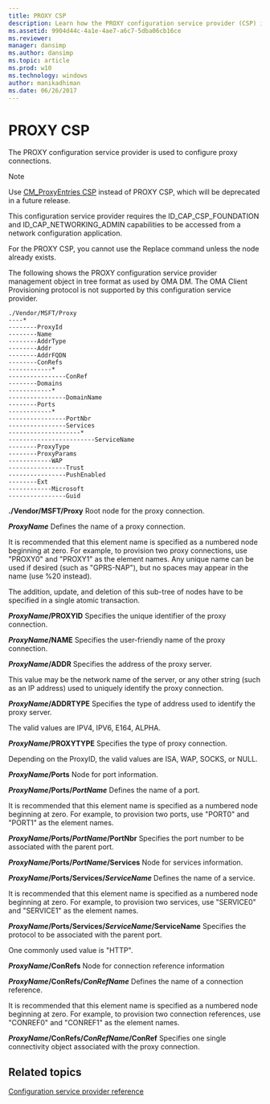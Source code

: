 ```yaml
---
title: PROXY CSP
description: Learn how the PROXY configuration service provider (CSP) is used to configure proxy connections.
ms.assetid: 9904d44c-4a1e-4ae7-a6c7-5dba06cb16ce
ms.reviewer: 
manager: dansimp
ms.author: dansimp
ms.topic: article
ms.prod: w10
ms.technology: windows
author: manikadhiman
ms.date: 06/26/2017
---
```


# PROXY CSP


The PROXY configuration service provider is used to configure proxy connections.

> [!NOTE]
> Use [CM\_ProxyEntries CSP](cm-proxyentries-csp.md) instead of PROXY CSP, which will be deprecated in a future release.

This configuration service provider requires the ID\_CAP\_CSP\_FOUNDATION and ID\_CAP\_NETWORKING\_ADMIN capabilities to be accessed from a network configuration application.

For the PROXY CSP, you cannot use the Replace command unless the node already exists.

The following shows the PROXY configuration service provider management object in tree format as used by OMA DM. The OMA Client Provisioning protocol is not supported by this configuration service provider.

```
./Vendor/MSFT/Proxy
----*
--------ProxyId
--------Name
--------AddrType
--------Addr
--------AddrFQDN
--------ConRefs
------------*
----------------ConRef
--------Domains
------------*
----------------DomainName
--------Ports
------------*
----------------PortNbr
----------------Services
--------------------*
------------------------ServiceName
--------ProxyType
--------ProxyParams
------------WAP
----------------Trust
----------------PushEnabled
--------Ext
------------Microsoft
----------------Guid
```

<a href="" id="--vendor-msft-proxy"></a>**./Vendor/MSFT/Proxy**
Root node for the proxy connection.

<a href="" id="proxyname"></a>***ProxyName***
Defines the name of a proxy connection.

It is recommended that this element name is specified as a numbered node beginning at zero. For example, to provision two proxy connections, use "PROXY0" and "PROXY1" as the element names. Any unique name can be used if desired (such as "GPRS-NAP"), but no spaces may appear in the name (use %20 instead).

The addition, update, and deletion of this sub-tree of nodes have to be specified in a single atomic transaction.

<a href="" id="proxyname-proxyid"></a>***ProxyName*/PROXYID**
Specifies the unique identifier of the proxy connection.

<a href="" id="proxyname-name"></a>***ProxyName*/NAME**
Specifies the user-friendly name of the proxy connection.

<a href="" id="proxyname-addr"></a>***ProxyName*/ADDR**
Specifies the address of the proxy server.

This value may be the network name of the server, or any other string (such as an IP address) used to uniquely identify the proxy connection.

<a href="" id="proxyname-addrtype"></a>***ProxyName*/ADDRTYPE**
Specifies the type of address used to identify the proxy server.

The valid values are IPV4, IPV6, E164, ALPHA.

<a href="" id="proxyname-proxytype"></a>***ProxyName*/PROXYTYPE**
Specifies the type of proxy connection.

Depending on the ProxyID, the valid values are ISA, WAP, SOCKS, or NULL.

<a href="" id="proxyname-ports"></a>***ProxyName*/Ports**
Node for port information.

<a href="" id="proxyname-ports-portname"></a>***ProxyName*/Ports/_PortName_**
Defines the name of a port.

It is recommended that this element name is specified as a numbered node beginning at zero. For example, to provision two ports, use "PORT0" and "PORT1" as the element names.

<a href="" id="proxyname-ports-portname-portnbr"></a>***ProxyName*/Ports/*PortName*/PortNbr**
Specifies the port number to be associated with the parent port.

<a href="" id="proxyname-ports-portname-services"></a>***ProxyName*/Ports/*PortName*/Services**
Node for services information.

<a href="" id="proxyname-ports-services-servicename"></a>***ProxyName*/Ports/Services/_ServiceName_**
Defines the name of a service.

It is recommended that this element name is specified as a numbered node beginning at zero. For example, to provision two services, use "SERVICE0" and "SERVICE1" as the element names.

<a href="" id="proxyname-ports-services-servicename-servicename"></a>***ProxyName*/Ports/Services/*ServiceName*/ServiceName**
Specifies the protocol to be associated with the parent port.

One commonly used value is "HTTP".

<a href="" id="proxyname-conrefs"></a>***ProxyName*/ConRefs**
Node for connection reference information

<a href="" id="proxyname-conrefs-conrefname"></a>***ProxyName*/ConRefs/_ConRefName_**
Defines the name of a connection reference.

It is recommended that this element name is specified as a numbered node beginning at zero. For example, to provision two connection references, use "CONREF0" and "CONREF1" as the element names.

<a href="" id="proxyname-conrefs-conrefname-conref"></a>***ProxyName*/ConRefs/*ConRefName*/ConRef**
Specifies one single connectivity object associated with the proxy connection.

## Related topics

[Configuration service provider reference](configuration-service-provider-reference.md)
